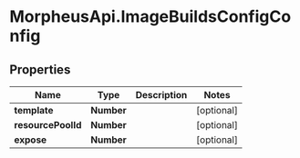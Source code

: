 # MorpheusApi.ImageBuildsConfigConfig

## Properties

Name | Type | Description | Notes
------------ | ------------- | ------------- | -------------
**template** | **Number** |  | [optional] 
**resourcePoolId** | **Number** |  | [optional] 
**expose** | **Number** |  | [optional] 


